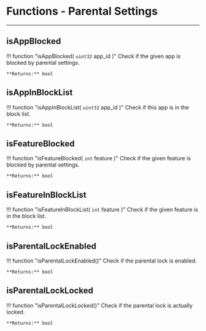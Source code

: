 # Functions - Parental Settings

---

## isAppBlocked

!!! function "isAppBlocked( ```uint32``` app_id )"
	Check if the given app is blocked by parental settings.

	**Returns:** bool

## isAppInBlockList

!!! function "isAppInBlockList( ```uint32``` app_id )"
	Check if this app is in the block list.

	**Returns:** bool

## isFeatureBlocked

!!! function "isFeatureBlocked( ```int``` feature )"
	Check if the given feature is blocked by parental settings.

	**Returns:** bool

## isFeatureInBlockList

!!! function "isFeatureInBlockList( ```int``` feature )"
	Check if the given feature is in the block list.

	**Returns:** bool

## isParentalLockEnabled

!!! function "isParentalLockEnabled()"
	Check if the parental lock is enabled.

	**Returns:** bool

## isParentalLockLocked

!!! function "isParentalLockLocked()"
	Check if the parental lock is actually locked.

	**Returns:** bool